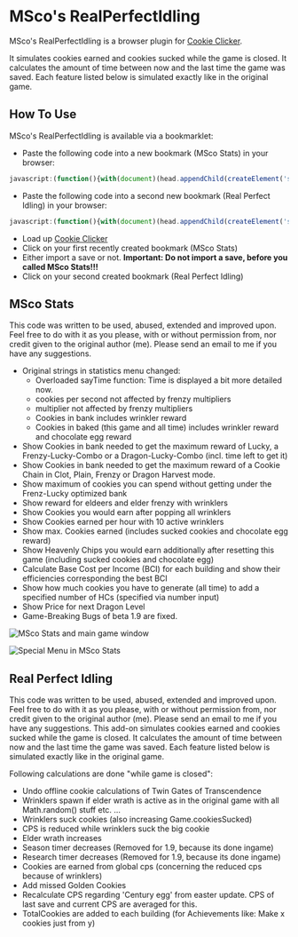 MSco's RealPerfectIdling
=================

MSco's RealPerfectIdling is a browser plugin for [Cookie Clicker](http://orteil.dashnet.org/cookieclicker/).

It simulates cookies earned and cookies sucked while the game is closed. It calculates the amount of time
between now and the last time the game was saved. Each feature listed below is simulated exactly like in
the original game.


How To Use
----------

MSco's RealPerfectIdling is available via a bookmarklet:

* Paste the following code into a new bookmark (MSco Stats) in your browser:

```javascript
javascript:(function(){with(document)(head.appendChild(createElement('script')).src='https://rawgit.com/MSco/RealPerfectIdling/master/src/mscostats.js')._})();
```

* Paste the following code into a second new bookmark (Real Perfect Idling) in your browser:

```javascript
javascript:(function(){with(document)(head.appendChild(createElement('script')).src='https://rawgit.com/MSco/RealPerfectIdling/master/src/realperfectidling.js')._})();
```

* Load up [Cookie Clicker](http://orteil.dashnet.org/cookieclicker/)
* Click on your first recently created bookmark (MSco Stats)
* Either import a save or not. **Important: Do not import a save, before you called MSco Stats!!!**
* Click on your second created bookmark (Real Perfect Idling)

MSco Stats
----------
This code was written to be used, abused, extended and improved upon. Feel free to do with it as you please, 
with or without permission from, nor credit given to the original author (me). Please send an email to me if you
have any suggestions.

* Original strings in statistics menu changed:
	* Overloaded sayTime function: Time is displayed a bit more detailed now.
	* cookies per second not affected by frenzy multipliers
	* multiplier not affected by frenzy multipliers
	* Cookies in bank includes wrinkler reward
	* Cookies in baked (this game and all time) includes wrinkler reward and chocolate egg reward
* Show Cookies in bank needed to get the maximum reward of Lucky, a Frenzy-Lucky-Combo or a Dragon-Lucky-Combo (incl. time left to get it)
* Show Cookies in bank needed to get the maximum reward of a Cookie Chain in Clot, Plain, Frenzy or Dragon Harvest mode.
* Show maximum of cookies you can spend without getting under the Frenz-Lucky optimized bank
* Show reward for eldeers and elder frenzy with wrinklers
* Show Cookies you would earn after popping all wrinklers
* Show Cookies earned per hour with 10 active wrinklers
* Show max. Cookies earned (includes sucked cookies and chocolate egg reward)
* Show Heavenly Chips you would earn additionally after resetting this game (including sucked cookies and chocolate egg)
* Calculate Base Cost per Income (BCI) for each building and show their efficiencies corresponding the best BCI
* Show how much cookies you have to generate (all time) to add a specified number of HCs (specified via number input)
* Show Price for next Dragon Level
* Game-Breaking Bugs of beta 1.9 are fixed.

![MSco Stats and main game window](https://rawgit.com/MSco/RealPerfectIdling/master/images/MScoScreen1-withborders.jpg "Main Window in MSco Stats")

![Special Menu in MSco Stats](https://rawgit.com/MSco/RealPerfectIdling/master/images/MScoScreen2-withborders.jpg "Special Menu in MSco Stats")

Real Perfect Idling 
----------
This code was written to be used, abused, extended and improved upon. Feel free to do with it as you please, 
with or without permission from, nor credit given to the original author (me). Please send an email to me if you
have any suggestions.
This add-on simulates cookies earned and cookies sucked while the game is closed. It calculates the amount of time
between now and the last time the game was saved. Each feature listed below is simulated exactly like in
the original game.


Following calculations are done "while game is closed":
* Undo offline cookie calculations of Twin Gates of Transcendence
* Wrinklers spawn if elder wrath is active as in the original game with all Math.random() stuff etc. ...
* Wrinklers suck cookies (also increasing Game.cookiesSucked)
* CPS is reduced while wrinklers suck the big cookie
* Elder wrath increases
* Season timer decreases (Removed for 1.9, because its done ingame)
* Research timer decreases (Removed for 1.9, because its done ingame)
* Cookies are earned from global cps (concerning the reduced cps because of wrinklers)
* Add missed Golden Cookies
* Recalculate CPS regarding 'Century egg' from easter update. CPS of last save and current CPS are averaged for this.
* TotalCookies are added to each building (for Achievements like: Make x cookies just from y)

